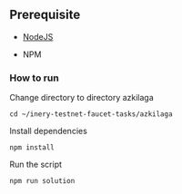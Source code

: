 ## Prerequisite

- [NodeJS](https://nodejs.org/en/)

- NPM



### How to run

Change directory to directory azkilaga

```shell
cd ~/inery-testnet-faucet-tasks/azkilaga
```


Install dependencies

```shell
npm install
```



Run the script

```
npm run solution
```
